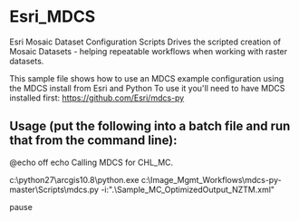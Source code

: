 # Esri_MDCS
Esri Mosaic Dataset Configuration Scripts
Drives the scripted creation of Mosaic Datasets - helping repeatable workflows when working with raster datasets.


This sample file shows how to use an MDCS example configuration using the MDCS install from Esri and Python
To use it you'll need to have MDCS installed first: https://github.com/Esri/mdcs-py

## Usage (put the following into a batch file and run that from the command line):

@echo off
echo Calling MDCS for CHL_MC.

c:\python27\arcgis10.8\python.exe c:\Image_Mgmt_Workflows\mdcs-py-master\Scripts\mdcs.py -i:".\Sample_MC_OptimizedOutput_NZTM.xml"

pause
